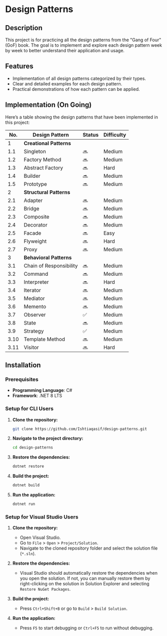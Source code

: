 # Design Patterns

## Description

This project is for practicing all the design patterns from the "Gang of Four" (GoF) book. The goal is to implement and explore each design pattern week by week to better understand their application and usage.

## Features

- Implementation of all design patterns categorized by their types.
- Clear and detailed examples for each design pattern.
- Practical demonstrations of how each pattern can be applied.

## Implementation (On Going)

Here’s a table showing the design patterns that have been implemented in this project:

| No. | Design Pattern           | Status | Difficulty |
|-----|--------------------------|--------|------------|
| 1   | **Creational Patterns**  |        |            |
| 1.1 | Singleton                 | 🔜     | Medium     |
| 1.2 | Factory Method           | 🔜     | Medium     |
| 1.3 | Abstract Factory         | 🔜     | Hard       |
| 1.4 | Builder                   | 🔜     | Medium     |
| 1.5 | Prototype                 | 🔜     | Medium     |
| 2   | **Structural Patterns**  |        |            |
| 2.1 | Adapter                   | 🔜     | Medium     |
| 2.2 | Bridge                    | 🔜     | Medium     |
| 2.3 | Composite                 | 🔜     | Medium     |
| 2.4 | Decorator                 | 🔜     | Medium     |
| 2.5 | Facade                    | 🔜     | Easy       |
| 2.6 | Flyweight                 | 🔜     | Hard       |
| 2.7 | Proxy                     | 🔜     | Medium     |
| 3   | **Behavioral Patterns**  |        |            |
| 3.1 | Chain of Responsibility   | 🔜     | Medium     |
| 3.2 | Command                   | 🔜     | Medium     |
| 3.3 | Interpreter               | 🔜     | Hard       |
| 3.4 | Iterator                  | 🔜     | Medium     |
| 3.5 | Mediator                  | 🔜     | Medium     |
| 3.6 | Memento                   | 🔜     | Medium     |
| 3.7 | Observer                  | ✅     | Medium     |
| 3.8 | State                     | 🔜     | Medium     |
| 3.9 | Strategy                  | ✅     | Medium     |
| 3.10| Template Method          | 🔜     | Medium     |
| 3.11| Visitor                   | 🔜     | Hard       |

## Installation

### Prerequisites

- **Programming Language**: C#
- **Framework**: .NET 8 LTS

### Setup for CLI Users

1. **Clone the repository:**
    ```bash
    git clone https://github.com/Ishtiaqasif/design-patterns.git
    ```

2. **Navigate to the project directory:**
    ```bash
    cd design-patterns
    ```

3. **Restore the dependencies:**
    ```bash
    dotnet restore
    ```

4. **Build the project:**
    ```bash
    dotnet build
    ```

5. **Run the application:**
    ```bash
    dotnet run
    ```

### Setup for Visual Studio Users

1. **Clone the repository:**
    - Open Visual Studio.
    - Go to `File` > `Open` > `Project/Solution`.
    - Navigate to the cloned repository folder and select the solution file (`*.sln`).

2. **Restore the dependencies:**
    - Visual Studio should automatically restore the dependencies when you open the solution. If not, you can manually restore them by right-clicking on the solution in Solution Explorer and selecting `Restore NuGet Packages`.

3. **Build the project:**
    - Press `Ctrl+Shift+B` or go to `Build` > `Build Solution`.

4. **Run the application:**
    - Press `F5` to start debugging or `Ctrl+F5` to run without debugging.
